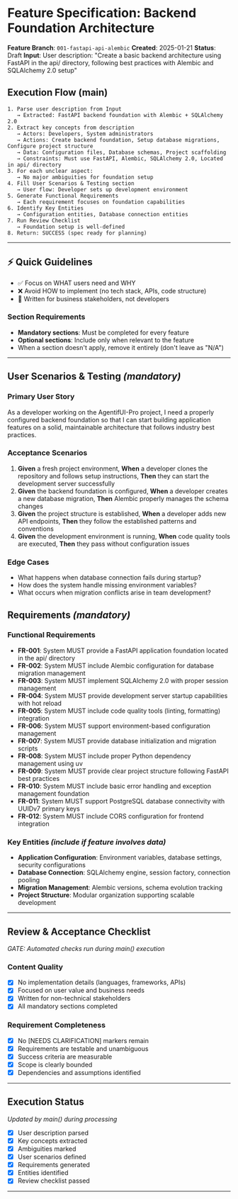# Feature Specification: Backend Foundation Architecture

**Feature Branch**: `001-fastapi-api-alembic`
**Created**: 2025-01-21
**Status**: Draft
**Input**: User description: "Create a basic backend architecture using FastAPI in the api/ directory, following best practices with Alembic and SQLAlchemy 2.0 setup"

## Execution Flow (main)
```
1. Parse user description from Input
   → Extracted: FastAPI backend foundation with Alembic + SQLAlchemy 2.0
2. Extract key concepts from description
   → Actors: Developers, System administrators
   → Actions: Create backend foundation, Setup database migrations, Configure project structure
   → Data: Configuration files, Database schemas, Project scaffolding
   → Constraints: Must use FastAPI, Alembic, SQLAlchemy 2.0, Located in api/ directory
3. For each unclear aspect:
   → No major ambiguities for foundation setup
4. Fill User Scenarios & Testing section
   → User flow: Developer sets up development environment
5. Generate Functional Requirements
   → Each requirement focuses on foundation capabilities
6. Identify Key Entities
   → Configuration entities, Database connection entities
7. Run Review Checklist
   → Foundation setup is well-defined
8. Return: SUCCESS (spec ready for planning)
```

---

## ⚡ Quick Guidelines
- ✅ Focus on WHAT users need and WHY
- ❌ Avoid HOW to implement (no tech stack, APIs, code structure)
- 👥 Written for business stakeholders, not developers

### Section Requirements
- **Mandatory sections**: Must be completed for every feature
- **Optional sections**: Include only when relevant to the feature
- When a section doesn't apply, remove it entirely (don't leave as "N/A")

---

## User Scenarios & Testing *(mandatory)*

### Primary User Story
As a developer working on the AgentifUI-Pro project, I need a properly configured backend foundation so that I can start building application features on a solid, maintainable architecture that follows industry best practices.

### Acceptance Scenarios
1. **Given** a fresh project environment, **When** a developer clones the repository and follows setup instructions, **Then** they can start the development server successfully
2. **Given** the backend foundation is configured, **When** a developer creates a new database migration, **Then** Alembic properly manages the schema changes
3. **Given** the project structure is established, **When** a developer adds new API endpoints, **Then** they follow the established patterns and conventions
4. **Given** the development environment is running, **When** code quality tools are executed, **Then** they pass without configuration issues

### Edge Cases
- What happens when database connection fails during startup?
- How does the system handle missing environment variables?
- What occurs when migration conflicts arise in team development?

## Requirements *(mandatory)*

### Functional Requirements
- **FR-001**: System MUST provide a FastAPI application foundation located in the api/ directory
- **FR-002**: System MUST include Alembic configuration for database migration management
- **FR-003**: System MUST implement SQLAlchemy 2.0 with proper session management
- **FR-004**: System MUST provide development server startup capabilities with hot reload
- **FR-005**: System MUST include code quality tools (linting, formatting) integration
- **FR-006**: System MUST support environment-based configuration management
- **FR-007**: System MUST provide database initialization and migration scripts
- **FR-008**: System MUST include proper Python dependency management using uv
- **FR-009**: System MUST provide clear project structure following FastAPI best practices
- **FR-010**: System MUST include basic error handling and exception management foundation
- **FR-011**: System MUST support PostgreSQL database connectivity with UUIDv7 primary keys
- **FR-012**: System MUST include CORS configuration for frontend integration

### Key Entities *(include if feature involves data)*
- **Application Configuration**: Environment variables, database settings, security configurations
- **Database Connection**: SQLAlchemy engine, session factory, connection pooling
- **Migration Management**: Alembic versions, schema evolution tracking
- **Project Structure**: Modular organization supporting scalable development

---

## Review & Acceptance Checklist
*GATE: Automated checks run during main() execution*

### Content Quality
- [x] No implementation details (languages, frameworks, APIs)
- [x] Focused on user value and business needs
- [x] Written for non-technical stakeholders
- [x] All mandatory sections completed

### Requirement Completeness
- [x] No [NEEDS CLARIFICATION] markers remain
- [x] Requirements are testable and unambiguous
- [x] Success criteria are measurable
- [x] Scope is clearly bounded
- [x] Dependencies and assumptions identified

---

## Execution Status
*Updated by main() during processing*

- [x] User description parsed
- [x] Key concepts extracted
- [x] Ambiguities marked
- [x] User scenarios defined
- [x] Requirements generated
- [x] Entities identified
- [x] Review checklist passed

---